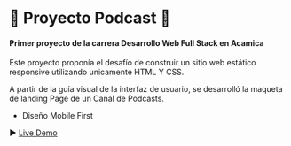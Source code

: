 # :musical_note: Proyecto Podcast :musical_note:
#### Primer proyecto de la carrera Desarrollo Web Full Stack en Acamica

Este proyecto proponía el desafío de construir un sitio web estático responsive utilizando unicamente HTML Y CSS.

A partir de la guía visual de la interfaz de usuario, se desarrolló la maqueta de landing Page de un Canal de Podcasts.
* Diseño Mobile First


:arrow_forward: [Live Demo](http://ludmila-podcast.atwebpages.com/)
